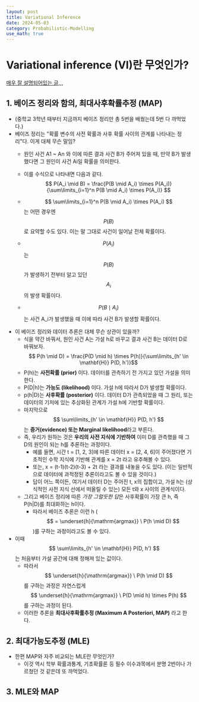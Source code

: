 ```yaml
---
layout: post
title: Variational Inference
date: 2024-05-03
category: Probabilistic-Modelling
use_math: true
---
```


# Variational inference (VI)란 무엇인가?

[매우 잘 설명되어있는 글,,,](https://velog.io/@gibonki77/Inference-1)

## 1. 베이즈 정리와 함의, 최대사후확률추정 (MAP)
- (중학교 3학년 때부터 지금까지 베이즈 정리만 총 5번을 배웠는데 5번 다 까먹었다.)
- 베이즈 정리는 "확률 변수의 사전 확률과 사후 확률 사이의 관계를 나타내는 정리"다. 이게 대체 무슨 말임?
  - 원인 사건 A1 ~ An 와 이에 따른 결과 사건 B가 주어져 있을 때, 만약 B가 발생했다면 그 원인이 사건 Ai일 확률을 의미한다.
  - 이를 수식으로 나타내면 다음과 같다.  
    $$ P(A_i \mid B) = \frac{P(B \mid A_i) \times P(A_i)}{\sum\limits_{i=1}^n P(B \mid A_i) \times P(A_i)} $$
	
  - $$ \sum\limits_{i=1}^n P(B \mid A_i) \times P(A_i) $$ 는 어떤 경우엔 $$ P(B) $$ 로 요약할 수도 있다. 이는 말 그대로 사건이 일어날 전체 확률이다.
  - $$ P(A_i) $$는 $$ P(B) $$가 발생하기 전부터 알고 있던 $$ A_i $$의 발생 확률이다.
  - $$ P(B \mid A_i) $$는 사건 A_i가 발생했을 때 이에 따라 사건 B가 발생할 확률이다.
- 이 베이즈 정리와 데이터 추론은 대체 무슨 상관이 있을까?
  - 식을 약간 바꿔서, 원인 사건 A는 가설 h로 바꾸고 결과 사건 B는 데이터 D로 바꿔보자.
    $$ P(h \mid D) = \frac{P(D \mid h) \times P(h)}{\sum\limits_{h' \in \mathbf{H}} P(D, h')}$$
  - P(h)는 **사전확률 (prior)** 이다. 데이터를 관측하기 전 가지고 있던 가설을 의미한다.
  - P(D\|h)는 **가능도 (likelihood)** 이다. 가설 h에 따라서 D가 발생할 확률이다.
  - p(h\|D)는 **사후확률 (posterior)** 이다. 데이터 D가 관측되었을 때 그 원리, 또는 데이터의 기저에 있는 추상화된 관계가 가설 h에 기반할 확률이다.
  - 마지막으로 $$ \sum\limits_{h' \in \mathbf{H}} P(D, h') $$ 는  **증거(evidence) 또는 Marginal likelihood**라고 부른다.
  - 즉, 우리가 원하는 것은 **우리의 사전 지식에 기반하여** 이미 D를 관측했을 때 그 D의 원인이 되는 h를 추론하는 과정이다.
    - 예를 들면, 시간 t = \[1, 2, 3\]에 따른 데이터 x = \[2, 4, 6\]이 주어졌다면 기초적인 수학 지식에 기반해 관계를 x = 2t 라고 유추해볼 수 있다.
	- 또는, x = (t-1)(t-2)(t-3) + 2t 라는 결과를 내놓을 수도 있다. (이는 일반적으로 데이터에 과적정된 추론이라고도 볼 수 있을 것이다.)
    - 답이 어느 쪽이든, 여기서 데이터 D는 주어진 t, x의 집합이고, 가설 h는 (상식적인 사전 지식 선에서 떠올릴 수 있는) 모든 t와 x 사이의 관계식이다.
  - 그리고 베이즈 정리에 따른 *가장 그럴듯한 답*은 사후확률이 가장 큰 h, 즉 P(h\|D)를 최대화하는 h이다.
    - 따라서 베이즈 추론은 이런 h ($$ = \underset{h}{\mathrm{argmax}} \ P(h \mid D) $$)를 구하는 과정이라고도 볼 수 있다.
- 이때 $$ \sum\limits_{h' \in \mathbf{H}} P(D, h') $$는 처음부터 가설 공간에 대해 정해져 있는 값이다.
  - 따라서 $$ \underset{h}{\mathrm{argmax}} \ P(h \mid D) $$를 구하는 과정은 자연스럽게 $$ \underset{h}{\mathrm{argmax}} \ P(D \mid h) \times P(h) $$를 구하는 과정이 된다.
  - 이러한 추론을 **최대사후확률추정 (Maximum A Posteriori, MAP)** 라고 한다.

## 2. 최대가능도추정 (MLE)
- 한편 MAP와 자주 비교되는 MLE란 무엇인가?
  - 이것 역시 학부 확률과통계, 기초확률론 등 필수 이수과목에서 분명 2번이나 가르쳤던 것 같은데 또 까먹었다.

## 3. MLE와 MAP